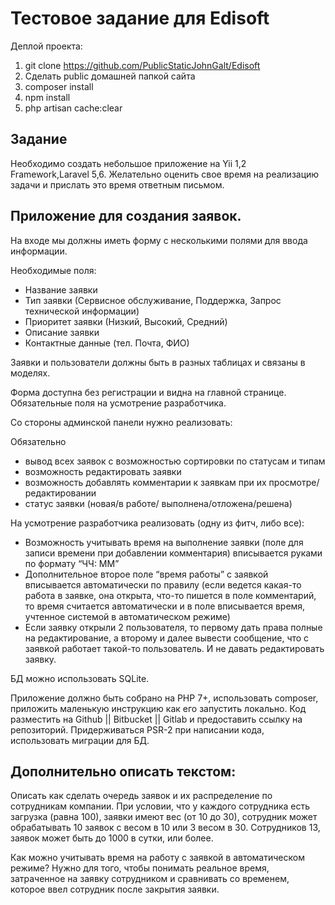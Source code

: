 # Тестовое задание для Edisoft

Деплой проекта:
1. git clone https://github.com/PublicStaticJohnGalt/Edisoft
2. Сделать public домашней папкой сайта
3. composer install
4. npm install
5. php artisan cache:clear

## Задание

Необходимо создать небольшое приложение на Yii 1,2 Framework,Laravel 5,6. Желательно оценить свое время на реализацию задачи и прислать это время ответным письмом.

## Приложение для создания заявок. 

На входе мы должны иметь форму с несколькими полями для ввода информации.

Необходимые поля:

- Название заявки
- Тип заявки (Сервисное обслуживание, Поддержка, Запрос технической информации)
- Приоритет заявки (Низкий, Высокий, Средний)
- Описание заявки
- Контактные данные (тел. Почта, ФИО) 

Заявки и пользователи должны быть в разных таблицах и связаны в моделях.

Форма доступна без регистрации и видна на главной странице. Обязательные поля на усмотрение разработчика.

Со стороны админской панели нужно реализовать:

Обязательно

- вывод всех заявок с возможностью сортировки по статусам и типам
- возможность редактировать заявки
- возможность добавлять комментарии к заявкам при их просмотре/редактировании
- статус заявки (новая/в работе/ выполнена/отложена/решена)

На усмотрение разработчика реализовать (одну из фитч, либо все):

- Возможность учитывать время на выполнение заявки (поле для записи времени при добавлении комментария) вписывается руками по формату “ЧЧ: ММ”
- Дополнительное второе поле “время работы” с заявкой вписывается автоматически по правилу (если ведется какая-то работа в заявке, она открыта, что-то пишется в поле комментарий, то время считается автоматически и в поле вписывается время, учтенное системой в автоматическом режиме)
- Если заявку открыли 2 пользователя, то первому дать права полные на редактирование, а второму и далее вывести сообщение, что с заявкой работает такой-то пользователь. И не давать редактировать заявку.

БД можно использовать SQLite.

Приложение должно быть собрано на PHP 7+, использовать composer, приложить маленькую инструкцию как его запустить локально. Код разместить на Github || Bitbucket || Gitlab и предоставить ссылку на репозиторий. Придерживаться PSR-2 при написании кода, использовать миграции для БД.


## Дополнительно описать текстом: 

Описать как сделать очередь заявок и их распределение по сотрудникам компании. При условии, что у каждого сотрудника есть загрузка (равна 100), заявки имеют вес (от 10 до 30), сотрудник может обрабатывать 10 заявок с весом в 10 или 3 весом в 30. Сотрудников 13, заявок может быть до 1000 в сутки, или более.

Как можно учитывать время на работу с заявкой в автоматическом режиме? Нужно для того, чтобы понимать реальное время, затраченное на заявку сотрудником и сравнивать со временем, которое ввел сотрудник после закрытия заявки.


